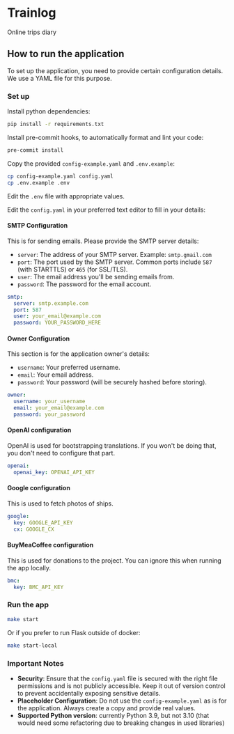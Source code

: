 # Trainlog

Online trips diary

## How to run the application

To set up the application, you need to provide certain configuration details. We use a YAML file for this purpose.

### Set up

Install python dependencies:

```bash
pip install -r requirements.txt
```

Install pre-commit hooks, to automatically format and lint your code:

```bash
pre-commit install
```

Copy the provided `config-example.yaml` and `.env.example`:

```bash
cp config-example.yaml config.yaml
cp .env.example .env
```

Edit the `.env` file with appropriate values.

Edit the `config.yaml` in your preferred text editor to fill in your details:

#### SMTP Configuration

This is for sending emails. Please provide the SMTP server details:

- `server`: The address of your SMTP server. Example: `smtp.gmail.com`
- `port`: The port used by the SMTP server. Common ports include `587` (with STARTTLS) or `465` (for SSL/TLS).
- `user`: The email address you'll be sending emails from.
- `password`: The password for the email account.

```yaml
smtp:
  server: smtp.example.com
  port: 587
  user: your_email@example.com
  password: YOUR_PASSWORD_HERE
```

#### Owner Configuration

This section is for the application owner's details:

- `username`: Your preferred username.
- `email`: Your email address.
- `password`: Your password (will be securely hashed before storing).

```yaml
owner:
  username: your_username
  email: your_email@example.com
  password: your_password
```

#### OpenAI configuration

OpenAI is used for bootstrapping translations. If you won't be doing that, you don't
need to configure that part.

```yaml
openai:
  openai_key: OPENAI_API_KEY
```

#### Google configuration

This is used to fetch photos of ships.

```yaml
google:
  key: GOOGLE_API_KEY
  cx: GOOGLE_CX
```

#### BuyMeaCoffee configuration

This is used for donations to the project. You can ignore this when running the app
locally.

```yaml
bmc:
  key: BMC_API_KEY
```

### Run the app

```bash
make start
```

Or if you prefer to run Flask outside of docker:

```bash
make start-local
```

### Important Notes

- **Security**: Ensure that the `config.yaml` file is secured with the right file permissions and is not publicly accessible. Keep it out of version control to prevent accidentally exposing sensitive details.
- **Placeholder Configuration**: Do not use the `config-example.yaml` as is for the application. Always create a copy and provide real values.
- **Supported Python version**: currently Python 3.9, but not 3.10 (that would need some refactoring due to breaking changes in used libraries)

